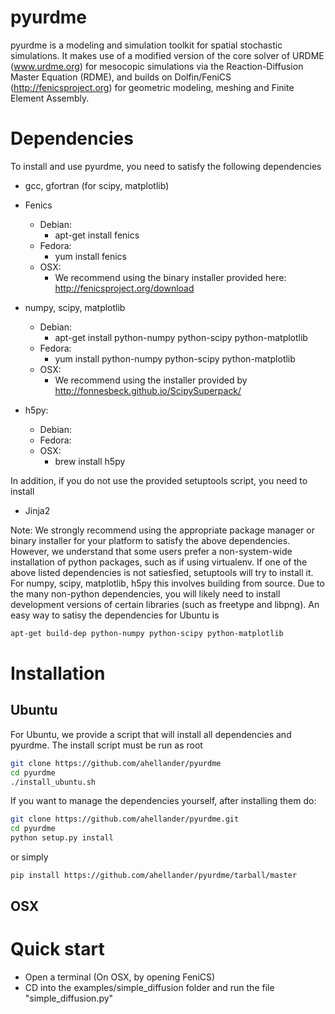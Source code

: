 pyurdme
=======

pyurdme is a modeling and simulation toolkit for spatial stochastic simulations. It makes use of a modified version of the core solver of URDME (www.urdme.org) for mesocopic simulations via the Reaction-Diffusion Master Equation (RDME), and builds on Dolfin/FeniCS (http://fenicsproject.org) for geometric modeling, meshing and Finite Element Assembly.   

# Dependencies

To install and use pyurdme, you need to satisfy the following dependencies

- gcc, gfortran (for scipy, matplotlib)

- Fenics
    * Debian:
        + apt-get install fenics
    * Fedora: 
        + yum install fenics
    * OSX: 
        + We recommend using the binary installer provided here: http://fenicsproject.org/download
- numpy, scipy, matplotlib
   * Debian: 
      + apt-get install python-numpy python-scipy python-matplotlib
   * Fedora: 
      + yum install python-numpy python-scipy python-matplotlib
   * OSX: 
      + We recommend using the installer provided by http://fonnesbeck.github.io/ScipySuperpack/

- h5py:
   * Debian:
   * Fedora:
   * OSX:
      + brew install h5py

In addition, if you do not use the provided setuptools script, you need to install

- Jinja2 

Note: We strongly recommend using the appropriate package manager or binary installer for your platform to satisfy the above dependencies. However, we understand that some users prefer a non-system-wide installation of python packages, such as if using virtualenv. If one of the above listed dependencies is not satiesfied, setuptools will try to install it. For numpy, scipy, matplotlib, h5py this involves building from source. Due to the many non-python dependencies, you will likely need to install development versions of certain libraries (such as freetype and libpng). An easy way to satisy the dependencies for Ubuntu is

```bash
apt-get build-dep python-numpy python-scipy python-matplotlib
```

# Installation

## Ubuntu
For Ubuntu, we provide a script that will install all dependencies and pyurdme. The install script must be run as root
```bash
git clone https://github.com/ahellander/pyurdme
cd pyurdme
./install_ubuntu.sh
```

If you want to manage the dependencies yourself, after installing them do:

```bash
git clone https://github.com/ahellander/pyurdme.git
cd pyurdme
python setup.py install 

```
or simply 

```bash
pip install https://github.com/ahellander/pyurdme/tarball/master
```

## OSX

Quick start
==============

- Open a terminal (On OSX, by opening FeniCS)
- CD into the examples/simple_diffusion folder and run the file "simple_diffusion.py"
